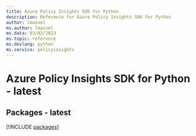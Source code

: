 ```yaml
---
title: Azure Policy Insights SDK for Python
description: Reference for Azure Policy Insights SDK for Python
author: lmazuel
ms.author: lmazuel
ms.data: 03/02/2023
ms.topic: reference
ms.devlang: python
ms.service: policyinsights
---
```

# Azure Policy Insights SDK for Python - latest
## Packages - latest
[!INCLUDE [packages](policy-insights-index.md)]